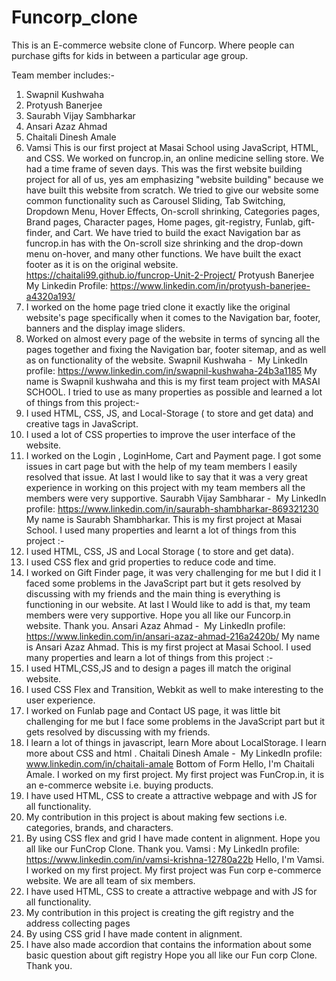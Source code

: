 # Funcorp_clone
This is an E-commerce website clone of Funcorp. Where people can purchase gifts for kids in between a particular age group.

Team member includes:-
1. Swapnil Kushwaha
2. Protyush Banerjee
3. Saurabh Vijay Sambharkar
4. Ansari Azaz Ahmad
5. Chaitali Dinesh Amale
6. Vamsi
This is our first project at Masai School using JavaScript, HTML, and CSS. We worked on funcrop.in, an online medicine selling store.
We had a time frame of seven days. This was the first website building project for all of us, yes am emphasizing "website building" because we have built this website from scratch.
We tried to give our website some common functionality such as Carousel Sliding, Tab Switching, Dropdown Menu, Hover Effects, On-scroll shrinking, Categories pages, Brand pages, Character pages, Home pages, git-registry, Funlab, gift-finder, and Cart.
We have tried to build the exact Navigation bar as funcrop.in has with the On-scroll size shrinking and the drop-down menu on-hover, and many other functions. We have built the exact footer as it is on the original website.
https://chaitali99.github.io/funcrop-Unit-2-Project/
Protyush Banerjee
My Linkedin Profile: https://www.linkedin.com/in/protyush-banerjee-a4320a193/
1. I worked on the home page tried clone it exactly like the original website's page specifically when it comes to the Navigation bar, footer, banners and the display image sliders.
2. Worked on almost every page of the website in terms of syncing all the pages together and fixing the Navigation bar, footer sitemap, and as well as on functionality of the website.
Swapnil Kushwaha -
 My LinkedIn profile: https://www.linkedin.com/in/swapnil-kushwaha-24b3a1185
My name is Swapnil kushwaha and this is my first team project with MASAI SCHOOL. I tried to use as many properties as possible and learned a lot of things from this project:-
1. I used HTML, CSS, JS, and Local-Storage ( to store and get data) and creative tags in JavaScript.
2. I used a lot of CSS properties to improve the user interface of the website.
3. I worked on the Login , LoginHome, Cart and Payment page. I got some issues in cart page but with the help of my team members I easily resolved that issue.
At last I would like to say that it was a very great experience in working on this project with my team members all the members were very supportive.
Saurabh Vijay Sambharar -
 My LinkedIn profile: https://www.linkedin.com/in/saurabh-shambharkar-869321230
My name is Saurabh Shambharkar.
This is my first project at Masai School.
I used many properties and learnt a lot of things from this project :-
1. I used HTML, CSS, JS and Local Storage ( to store and get data).
2. I used CSS flex and grid properties to reduce code and time.
3. I worked on Gift Finder page, it was very challenging for me but I did it I faced some problems in the JavaScript part but
it gets resolved by discussing with my friends and the main thing is everything is functioning in our website.
At last I Would like to add is that, my team members were very supportive.
Hope you all like our Funcorp.in website.
Thank you.
Ansari Azaz Ahmad -
 My LinkedIn profile: https://www.linkedin.com/in/ansari-azaz-ahmad-216a2420b/
My name is Ansari Azaz Ahmad.
This is my first project at Masai School.
I used many properties and learn a lot of things from this project :-
1. I used HTML,CSS,JS and to design a pages ill match the original website.
2. I used CSS Flex and Transition, Webkit as well to make interesting to the user experience.
3. I worked on Funlab page and Contact US page, it was little bit challenging for me but I face some problems in the JavaScript part but it gets resolved by discussing with my friends.
4. I learn a lot of things in javascript, learn More about LocalStorage. I learn more about CSS and html .
Chaitali Dinesh Amale -
 My LinkedIn profile: www.linkedin.com/in/chaitali-amale
Bottom of Form
Hello, I'm Chaitali Amale. I worked on my first project. My first project was FunCrop.in, it is an e-commerce website i.e. buying products.
1. I have used HTML, CSS to create a attractive webpage and with JS for all functionality.
2. My contribution in this project is about making few sections i.e. categories, brands, and characters.
3. By using CSS flex and grid I have made content in alignment.
Hope you all like our FunCrop Clone.
Thank you.
Vamsi :
My LinkedIn profile: https://www.linkedin.com/in/vamsi-krishna-12780a22b
Hello, I'm Vamsi. I worked on my first project. My first project was Fun corp e-commerce
website. We are all team of six members.
1. I have used HTML, CSS to create a attractive webpage and with JS for all functionality.
2. My contribution in this project is creating the gift registry and the address collecting pages
3. By using CSS grid I have made content in alignment.
4. I have also made accordion that contains the information about some basic question about
gift registry
Hope you all like our Fun corp Clone.
Thank you.
